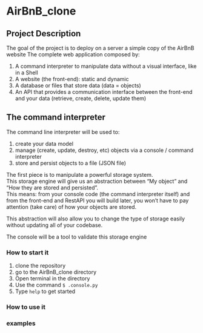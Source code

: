 # AirBnB_clone
## Project Description
The goal of the project is to deploy on a server a simple copy of the AirBnB website
The complete web application composed by:

1. A command interpreter to manipulate data without a visual interface, like in a Shell
2. A website (the front-end): static and dynamic
3. A database or files that store data (data = objects)
4. An API that provides a communication interface between the front-end and your data (retrieve, create, delete, update them)

## The command interpreter
The command line interpreter will be used to:

1. create your data model
2. manage (create, update, destroy, etc) objects via a console / command interpreter
3. store and persist objects to a file (JSON file)

The first piece is to manipulate a powerful storage system.</br>
This storage engine will give us an abstraction between “My object” and “How they are stored and persisted”.</br>
This means: from your console code (the command interpreter itself) and from the front-end and RestAPI you will build later, you won’t have to pay attention (take care) of how your objects are stored.</br>

This abstraction will also allow you to change the type of storage easily without updating all of your codebase.</br>

The console will be a tool to validate this storage engine</br>

### How to start it
1. clone the repository
2. go to the AirBnB_clone directory
3. Open terminal in the directory
4. Use the command `$ .console.py `
5. Type `help` to get started
### How to use it
### examples
